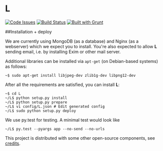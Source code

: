 # L

[![Code Issues](https://www.quantifiedcode.com/api/v1/project/19cd4784a9b4456c94513fa1ecc77034/badge.svg)](https://www.quantifiedcode.com/app/project/19cd4784a9b4456c94513fa1ecc77034)
[![Build Status](https://travis-ci.org/vaultah/L.svg?branch=master)](https://travis-ci.org/vaultah/L)
[![Built with Grunt](https://cdn.gruntjs.com/builtwith.png)](http://gruntjs.com/)



##Installation + deploy

We are currently using MongoDB (as a database) and Nginx (as a webserver) which we expect you to install. You're also expected to allow **L** sending email, i.e. by installing Exim or other mail server.

Additional libraries can be installed via `apt-get` (on Debian-based systems) as follows:

	~$ sudo apt-get install libjpeg-dev zlib1g-dev libpng12-dev

After all the requirements are satisfied, you can install **L**:

	~$ cd L
	~/L$ python setup.py install
	~/L$ python setup.py prepare
	~/L$ vi config/L.json # Edit generated config
	~/L$ sudo python setup.py deploy
 

We use py.test for testing. A minimal test would look like

	~/L$ py.test --pyargs app --no-send --no-urls

This project is distributed with some other open-source components, see [credits](CREDITS.md).